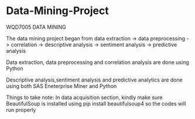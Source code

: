 # Data-Mining-Project


WQD7005 DATA MINING

The data mining project began from data extraction -> data preprocessing -> correlation -> descriptive analysis -> sentiment analysis -> predictive analysis

Data extraction, data preprocessing and correlation analysis are done using Python

Descriptive analysis,sentiment analysis and predictive analytics are done using both SAS Eneterprise Miner and Python

Things to take note: In data acquisition section, kindly make sure BeautifulSoup is installed using pip install beautifulsoup4 so the codes will run properly
